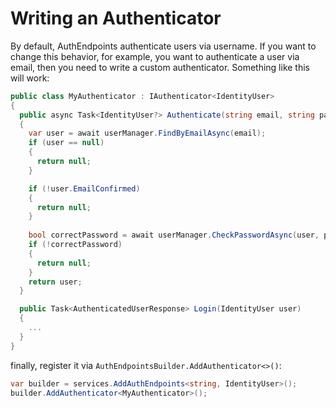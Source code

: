 # Writing an Authenticator

By default, AuthEndpoints authenticate users via username.
If you want to change this behavior, for example, you want to authenticate a user via email,
then you need to write a custom authenticator. Something like this will work:

```cs
public class MyAuthenticator : IAuthenticator<IdentityUser>
{
  public async Task<IdentityUser?> Authenticate(string email, string password) 
  {
    var user = await userManager.FindByEmailAsync(email);
    if (user == null)
    {
      return null;
    }

    if (!user.EmailConfirmed)
    {
      return null;
    }
    
    bool correctPassword = await userManager.CheckPasswordAsync(user, password);
    if (!correctPassword)
    {
      return null;
    }
    return user;
  }

  public Task<AuthenticatedUserResponse> Login(IdentityUser user)
  {
    ...
  }
}
```

finally, register it via `AuthEndpointsBuilder.AddAuthenticator<>()`:

```cs
var builder = services.AddAuthEndpoints<string, IdentityUser>();
builder.AddAuthenticator<MyAuthenticator>();
```
